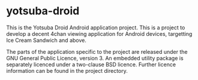 yotsuba-droid
=============

This is the Yotsuba Droid Android application project. This is a project to
develop a decent 4chan viewing application for Android devices, targetting Ice
Cream Sandwich and above.

The parts of the application specific to the project are released under the GNU
General Public Licence, version 3. An embedded utility package is separately
licenced under a two-clause BSD licence. Further licence information can be
found in the project directory.
